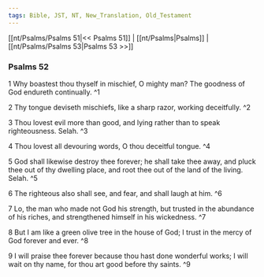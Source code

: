 ```yaml
---
tags: Bible, JST, NT, New_Translation, Old_Testament
---
```


[[nt/Psalms/Psalms 51|<< Psalms 51]] | [[nt/Psalms|Psalms]] | [[nt/Psalms/Psalms 53|Psalms 53 >>]]

### Psalms 52

1 Why boastest thou thyself in mischief, O mighty man? The goodness of God endureth continually.  ^1

2 Thy tongue deviseth mischiefs, like a sharp razor, working deceitfully.  ^2

3 Thou lovest evil more than good, and lying rather than to speak righteousness. Selah.  ^3

4 Thou lovest all devouring words, O thou deceitful tongue.  ^4

5 God shall likewise destroy thee forever; he shall take thee away, and pluck thee out of thy dwelling place, and root thee out of the land of the living. Selah.  ^5

6 The righteous also shall see, and fear, and shall laugh at him.  ^6

7 Lo, the man who made not God his strength, but trusted in the abundance of his riches, and strengthened himself in his wickedness.  ^7

8 But I am like a green olive tree in the house of God; I trust in the mercy of God forever and ever.  ^8

9 I will praise thee forever because thou hast done wonderful works; I will wait on thy name, for thou art good before thy saints.  ^9

 
